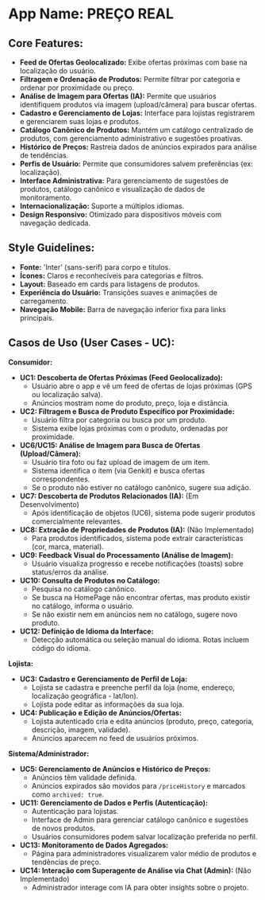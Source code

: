 # **App Name**: PREÇO REAL

## Core Features:

- **Feed de Ofertas Geolocalizado:** Exibe ofertas próximas com base na localização do usuário.
- **Filtragem e Ordenação de Produtos:** Permite filtrar por categoria e ordenar por proximidade ou preço.
- **Análise de Imagem para Ofertas (IA):** Permite que usuários identifiquem produtos via imagem (upload/câmera) para buscar ofertas.
- **Cadastro e Gerenciamento de Lojas:** Interface para lojistas registrarem e gerenciarem suas lojas e produtos.
- **Catálogo Canônico de Produtos:** Mantém um catálogo centralizado de produtos, com gerenciamento administrativo e sugestões proativas.
- **Histórico de Preços:** Rastreia dados de anúncios expirados para análise de tendências.
- **Perfis de Usuário:** Permite que consumidores salvem preferências (ex: localização).
- **Interface Administrativa:** Para gerenciamento de sugestões de produtos, catálogo canônico e visualização de dados de monitoramento.
- **Internacionalização:** Suporte a múltiplos idiomas.
- **Design Responsivo:** Otimizado para dispositivos móveis com navegação dedicada.

## Style Guidelines:

- **Fonte:** 'Inter' (sans-serif) para corpo e títulos.
- **Ícones:** Claros e reconhecíveis para categorias e filtros.
- **Layout:** Baseado em cards para listagens de produtos.
- **Experiência do Usuário:** Transições suaves e animações de carregamento.
- **Navegação Mobile:** Barra de navegação inferior fixa para links principais.

## Casos de Uso (User Cases - UC):

**Consumidor:**

- **UC1: Descoberta de Ofertas Próximas (Feed Geolocalizado):**
  - Usuário abre o app e vê um feed de ofertas de lojas próximas (GPS ou localização salva).
  - Anúncios mostram nome do produto, preço, loja e distância.
- **UC2: Filtragem e Busca de Produto Específico por Proximidade:**
  - Usuário filtra por categoria ou busca por um produto.
  - Sistema exibe lojas próximas com o produto, ordenadas por proximidade.
- **UC6/UC15: Análise de Imagem para Busca de Ofertas (Upload/Câmera):**
  - Usuário tira foto ou faz upload de imagem de um item.
  - Sistema identifica o item (via Genkit) e busca ofertas correspondentes.
  - Se o produto não estiver no catálogo canônico, sugere sua adição.
- **UC7: Descoberta de Produtos Relacionados (IA):** (Em Desenvolvimento)
  - Após identificação de objetos (UC6), sistema pode sugerir produtos comercialmente relevantes.
- **UC8: Extração de Propriedades de Produtos (IA):** (Não Implementado)
  - Para produtos identificados, sistema pode extrair características (cor, marca, material).
- **UC9: Feedback Visual do Processamento (Análise de Imagem):**
  - Usuário visualiza progresso e recebe notificações (toasts) sobre status/erros da análise.
- **UC10: Consulta de Produtos no Catálogo:**
  - Pesquisa no catálogo canônico.
  - Se busca na HomePage não encontrar ofertas, mas produto existir no catálogo, informa o usuário.
  - Se não existir nem em anúncios nem no catálogo, sugere novo produto.
- **UC12: Definição de Idioma da Interface:**
  - Detecção automática ou seleção manual do idioma. Rotas incluem código do idioma.

**Lojista:**

- **UC3: Cadastro e Gerenciamento de Perfil de Loja:**
  - Lojista se cadastra e preenche perfil da loja (nome, endereço, localização geográfica - lat/lon).
  - Lojista pode editar as informações da sua loja.
- **UC4: Publicação e Edição de Anúncios/Ofertas:**
  - Lojista autenticado cria e edita anúncios (produto, preço, categoria, descrição, imagem, validade).
  - Anúncios aparecem no feed de usuários próximos.

**Sistema/Administrador:**

- **UC5: Gerenciamento de Anúncios e Histórico de Preços:**
  - Anúncios têm validade definida.
  - Anúncios expirados são movidos para `/priceHistory` e marcados como `archived: true`.
- **UC11: Gerenciamento de Dados e Perfis (Autenticação):**
  - Autenticação para lojistas.
  - Interface de Admin para gerenciar catálogo canônico e sugestões de novos produtos.
  - Usuários consumidores podem salvar localização preferida no perfil.
- **UC13: Monitoramento de Dados Agregados:**
  - Página para administradores visualizarem valor médio de produtos e tendências de preço.
- **UC14: Interação com Superagente de Análise via Chat (Admin):** (Não Implementado)
  - Administrador interage com IA para obter insights sobre o projeto.
